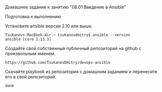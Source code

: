 Домашнее задание к занятию "08.01 Введение в Ansible"

Подготовка к выполнению

Установите ansible версии 2.10 или выше.
```
Tsukanovs-MacBook-Air:~ tsukanovdmitry$ ansible --version
ansible [core 2.13.3]
```
Создайте свой собственный публичный репозиторий на github с произвольным именем.
```
https://github.com/TsukanovDmitry/devops-ansible
```
Скачайте playbook из репозитория с домашним заданием и перенесите его в свой репозиторий.
```
done
```

